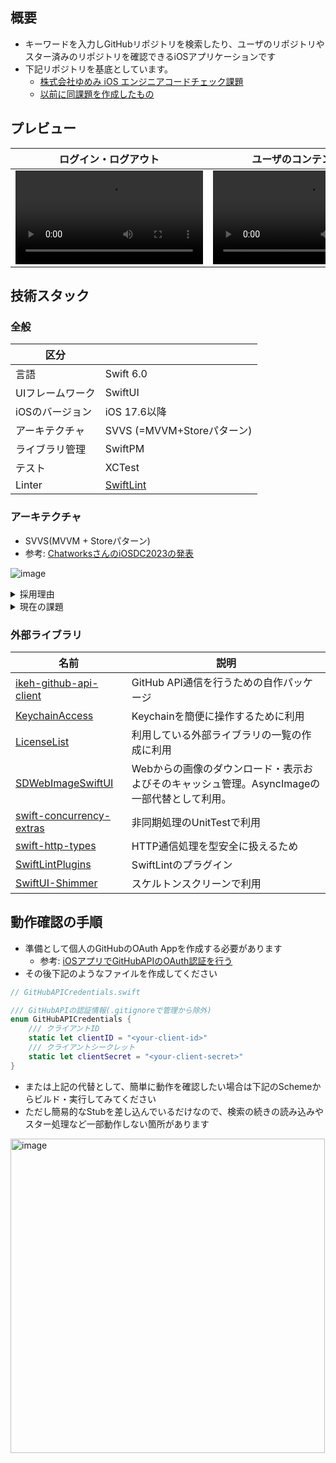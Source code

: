 

## 概要
- キーワードを入力しGitHubリポジトリを検索したり、ユーザのリポジトリやスター済みのリポジトリを確認できるiOSアプリケーションです
- 下記リポジトリを基底としています。
  - [株式会社ゆめみ iOS エンジニアコードチェック課題](https://github.com/yumemi-inc/ios-engineer-codecheck)
  - [以前に同課題を作成したもの](https://github.com/pommdau/github-repository-search)

## プレビュー

|ログイン・ログアウト|ユーザのコンテンツ表示|リポジトリ検索|
|---|---|---|
|<video src="https://github.com/user-attachments/assets/c258418a-ce7d-4597-bacc-b5bbf97d47a3">|<video src="https://github.com/user-attachments/assets/9e2da800-c728-4bdf-a12c-a66ef5b7cfac">|<video src="https://github.com/user-attachments/assets/cacac18a-fafc-4792-952b-a249525ad8d0">|

## 技術スタック
### 全般

|区分||
|---|---|
|言語|Swift 6.0|
|UIフレームワーク|SwiftUI|
|iOSのバージョン|iOS 17.6以降|
|アーキテクチャ|SVVS (=MVVM+Storeパターン)|
|ライブラリ管理|SwiftPM|
|テスト|XCTest|
|Linter|[SwiftLint](https://github.com/realm/SwiftLint)|

### アーキテクチャ

- SVVS(MVVM + Storeパターン)
- 参考: [ChatworksさんのiOSDC2023の発表](https://github.com/chatwork/svvs-sample?tab=readme-ov-file)

![image](https://i.imgur.com/g224phy.png)

<details>
<summary>採用理由</summary>

- データフローが簡潔で安全になる点
    - Storeを「Single Source of Truth」とし、ユーザのアクションやAPI通信の結果を一元的に管理することで、データの不整合を防止できる
    - `Observation`の登場でリアクティブ部分をより簡潔に書けるようになったことも追い風
- また`View`からロジックと状態変化の部分を`ViewState`に切り出すことで、ユニットテストが書きやすい点
- `Store`-`ViewState`-`View`と小さい単位で扱いながら、プロダクトの成長に合わせてスケールできる点

</details>

<details>
<summary>現在の課題</summary>

- ロジックが`ViewState`に集中するので肥大化する懸念がある。その際は`UseCase`で分割するのが良いだろうか。
- `ViewState`から`Store`へ外部APIの通信処理を呼び出すための関数の宣言が冗長になる。

```swift
extension RepoStore {
    
    func searchRepos(
        searchText: String,
        accessToken: String?,
        sort: String?,
        order: String?,
        perPage: Int?,
        page: Int?
    ) async throws -> SearchResponse<Repo> {
        let response = try await gitHubAPIClient.searchRepos(
            query: searchText,
            accessToken: accessToken,
            sort: sort,
            order: order,
            perPage: perPage,
            page: page
        )
        try await addValues(response.items)
        return response
    }
    ...
}
```

- また外部APIの結果を複数の`Store`に保存する場合、`ViewState`から`Store`に値を保存させる必要があって煩雑になってしまう
    - 例: `RepoStore`でスター済みリポジトリの一覧を取得した後、`ViewState`から`StarredRepoStore`にその情報を登録する必要がある
- 解決策としては複数の`Store`を結合させる、または`ViewState`に外部APIの処理をさせるか。
- (この辺り自分の中でもまだ答えが出せていないです)

</details>

### 外部ライブラリ

|名前|説明|
|---|---|
|[ikeh-github-api-client](https://github.com/pommdau/ikeh-github-api-client/)|GitHub API通信を行うための自作パッケージ|
|[KeychainAccess](https://github.com/kishikawakatsumi/KeychainAccess)|Keychainを簡便に操作するために利用|
|[LicenseList](https://github.com/cybozu/LicenseList)|利用している外部ライブラリの一覧の作成に利用|
|[SDWebImageSwiftUI](https://github.com/SDWebImage/SDWebImageSwiftUI)|Webからの画像のダウンロード・表示およびそのキャッシュ管理。AsyncImageの一部代替として利用。|
|[swift-concurrency-extras](https://github.com/pointfreeco/swift-concurrency-extras)|非同期処理のUnitTestで利用|
|[swift\-http\-types](https://github.com/apple/swift-http-types)|HTTP通信処理を型安全に扱えるため|
|[SwiftLintPlugins](https://github.com/SimplyDanny/SwiftLintPlugins)|SwiftLintのプラグイン|
|[SwiftUI\-Shimmer](https://github.com/markiv/SwiftUI-Shimmer)|スケルトンスクリーンで利用|

## 動作確認の手順

- 準備として個人のGitHubのOAuth Appを作成する必要があります
  - 参考: [iOSアプリでGitHubAPIのOAuth認証を行う](https://zenn.dev/ikeh1024/articles/dd5678087362c4)
- その後下記のようなファイルを作成してください

```swift
// GitHubAPICredentials.swift

/// GitHubAPIの認証情報(.gitignoreで管理から除外)
enum GitHubAPICredentials {
    /// クライアントID
    static let clientID = "<your-client-id>"
    /// クライアントシークレット
    static let clientSecret = "<your-client-secret>"
}
```

- または上記の代替として、簡単に動作を確認したい場合は下記のSchemeからビルド・実行してみてください
- ただし簡易的なStubを差し込んでいるだけなので、検索の続きの読み込みやスター処理など一部動作しない箇所があります

<img width="503" alt="image" src="https://github.com/user-attachments/assets/16bb5647-c9cc-4543-a7f6-5a0e7104ef99" />
